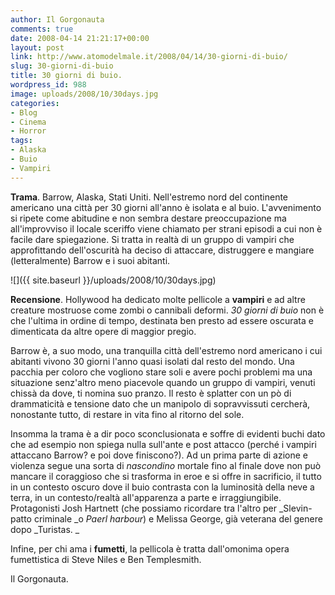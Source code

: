 ```yaml
---
author: Il Gorgonauta
comments: true
date: 2008-04-14 21:21:17+00:00
layout: post
link: http://www.atomodelmale.it/2008/04/14/30-giorni-di-buio/
slug: 30-giorni-di-buio
title: 30 giorni di buio.
wordpress_id: 988
image: uploads/2008/10/30days.jpg
categories:
- Blog
- Cinema
- Horror
tags:
- Alaska
- Buio
- Vampiri
---
```


**Trama**. Barrow, Alaska, Stati Uniti. Nell'estremo nord del continente americano una città per 30 giorni all'anno è isolata e al buio. L'avvenimento si ripete come abitudine e non sembra destare preoccupazione ma all'improvviso il locale sceriffo viene chiamato per strani episodi a cui non è facile dare spiegazione. Si tratta in realtà di un gruppo di vampiri che approfittando dell'oscurità ha deciso di attaccare, distruggere e mangiare (letteralmente) Barrow e i suoi abitanti.

![]({{ site.baseurl }}/uploads/2008/10/30days.jpg)

**Recensione**. Hollywood ha dedicato molte pellicole a **vampiri** e ad altre creature mostruose come zombi o cannibali deformi. _30 giorni di buio_ non è che l'ultima in ordine di tempo, destinata ben presto ad essere oscurata e dimenticata da altre opere di maggior pregio.

Barrow è, a suo modo, una tranquilla città dell'estremo nord americano i cui abitanti vivono 30 giorni l'anno quasi isolati dal resto del mondo. Una pacchia per coloro che vogliono stare soli e avere pochi problemi ma una situazione senz'altro meno piacevole quando un gruppo di vampiri, venuti chissà da dove, ti nomina suo pranzo. Il resto è splatter con un pò di drammaticità e tensione dato che un manipolo di sopravvissuti cercherà, nonostante tutto, di restare in vita fino al ritorno del sole.

Insomma la trama è a dir poco sconclusionata e soffre di evidenti buchi dato che ad esempio non spiega nulla sull'ante e post attacco (perché i vampiri attaccano Barrow? e poi dove finiscono?). Ad un prima parte di azione e violenza segue una sorta di _nascondino_ mortale fino al finale dove non può mancare il coraggioso che si trasforma in eroe e si offre in sacrificio, il tutto in un contesto oscuro dove il buio contrasta con la luminosità della neve a terra, in un contesto/realtà all'apparenza a parte e irraggiungibile. Protagonisti Josh Hartnett (che possiamo ricordare tra l'altro per _Slevin-patto criminale _o _Paerl harbour_) e Melissa George, già veterana del genere dopo _Turistas. _

Infine, per chi ama i **fumetti**, la pellicola è tratta dall'omonima opera fumettistica di Steve Niles e Ben Templesmith. 

Il Gorgonauta.

